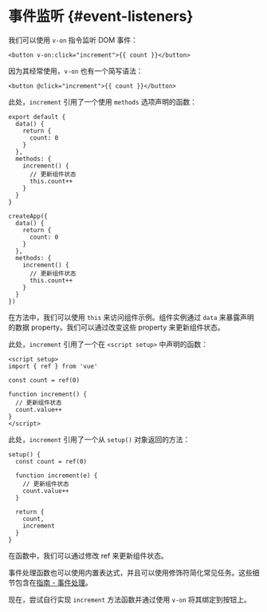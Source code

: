 # 事件监听 {#event-listeners}

我们可以使用 `v-on` 指令监听 DOM 事件：

```vue-html
<button v-on:click="increment">{{ count }}</button>
```

因为其经常使用，`v-on` 也有一个简写语法：

```vue-html
<button @click="increment">{{ count }}</button>
```

<div class="options-api">

此处，`increment` 引用了一个使用 `methods` 选项声明的函数：

<div class="sfc">

```js{7-12}
export default {
  data() {
    return {
      count: 0
    }
  },
  methods: {
    increment() {
      // 更新组件状态
      this.count++
    }
  }
}
```

</div>
<div class="html">

```js{7-12}
createApp({
  data() {
    return {
      count: 0
    }
  },
  methods: {
    increment() {
      // 更新组件状态
      this.count++
    }
  }
})
```

</div>

在方法中，我们可以使用 `this` 来访问组件示例。组件实例通过 `data` 来暴露声明的数据 property。我们可以通过改变这些 property 来更新组件状态。

</div>

<div class="composition-api">

<div class="sfc">

此处，`increment` 引用了一个在 `<script setup>` 中声明的函数：

```vue{6-9}
<script setup>
import { ref } from 'vue'

const count = ref(0)

function increment() {
  // 更新组件状态
  count.value++
}
</script>
```

</div>

<div class="html">

此处，`increment` 引用了一个从 `setup()` 对象返回的方法：

```js{$}
setup() {
  const count = ref(0)

  function increment(e) {
    // 更新组件状态
    count.value++
  }

  return {
    count,
    increment
  }
}
```

</div>

在函数中，我们可以通过修改 ref 来更新组件状态。

</div>

事件处理函数也可以使用内置表达式，并且可以使用修饰符简化常见任务。这些细节包含在<a target="_blank" href="/guide/essentials/event-handling.html">指南 - 事件处理</a>。

现在，尝试自行实现 `increment` <span class="options-api">方法</span><span class="composition-api">函数</span>并通过使用 `v-on` 将其绑定到按钮上。
